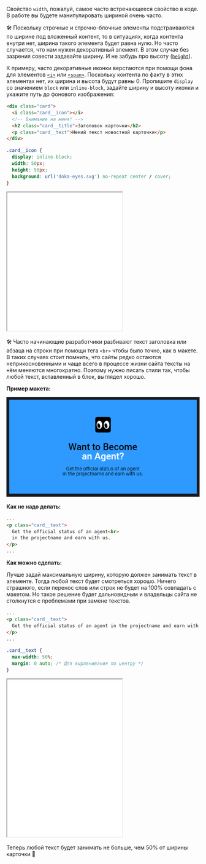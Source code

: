 Свойство `width`, пожалуй, самое часто встречающееся свойство в коде. В работе вы будете манипулировать шириной очень часто.

🛠 Поскольку строчные и строчно-блочные элементы подстраиваются по ширине под вложенный контент, то в ситуациях, когда контента внутри нет, ширина такого элемента будет равна нулю. Но часто случается, что нам нужен декоративный элемент. В этом случае без зазрения совести задавайте ширину. И не забудь про высоту ([`height`](/css/height)).

К примеру, часто декоративные иконки верстаются при помощи фона для элементов [`<i>`](/html/i) или [`<span>`](/html/span). Поскольку контента по факту в этих элементах нет, их ширина и высота будут равны 0. Пропишите `display` со значением `block` или `inline-block`, задайте ширину и высоту иконки и укажите путь до фонового изображения:

```html
<div class="card">
  <i class="card__icon"></i>
  <!-- Внимание на меня! -->
  <h2 class="card__title">Заголовок карточки</h2>
  <p class="card__text">Некий текст новостной карточки</p>
</div>
```

```css
.card__icon {
  display: inline-block;
  width: 50px;
  height: 50px;
  background: url('doka-eyes.svg') no-repeat center / cover;
}
```

<iframe title="Вёрстка иконки" src="../demos/icon/" height="360"></iframe>

🛠 Часто начинающие разработчики разбивают текст заголовка или абзаца на строки при помощи тега `<br>` чтобы было точно, как в макете. В таких случаях стоит помнить, что сайты редко остаются неприкосновенными и чаще всего в процессе жизни сайта тексты на нём меняются многократно. Поэтому нужно писать стили так, чтобы любой текст, вставленный в блок, выглядел хорошо.

**Пример макета:**

![Пример макета](../images/width.png)

**Как не надо делать:**

```html
...
<p class="card__text">
  Get the official status of an agent<br>
  in the projectname and earn with us.
</p>
...
```

**Как можно сделать:**

Лучше задай максимальную ширину, которую должен занимать текст в элементе. Тогда любой текст будет смотреться хорошо. Ничего страшного, если перенос слов или строк не будет на 100% совпадать с макетом. Но такое решение будет дальновидным и владельцы сайта не столкнутся с проблемами при замене текстов.

```html
...
<p class="card__text">
  Get the official status of an agent in the projectname and earn with us.
</p>
...
```

```css
.card__text {
  max-width: 50%;
  margin: 0 auto; /* Для выравнивания по центру */
}
```

<iframe title="Перенос текста" src="../demos/text/" height="410"></iframe>

Теперь любой текст будет занимать не больше, чем 50% от ширины карточки 🎉
